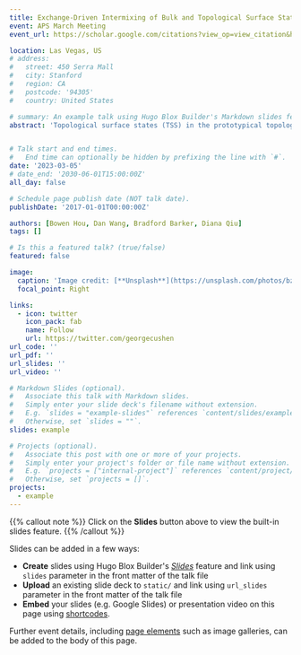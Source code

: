 ```yaml
---
title: Exchange-Driven Intermixing of Bulk and Topological Surface States by Chiral Excitons in Bi2Se3
event: APS March Meeting
event_url: https://scholar.google.com/citations?view_op=view_citation&hl=en&user=tIbA0xQAAAAJ&sortby=pubdate&citation_for_view=tIbA0xQAAAAJ:WF5omc3nYNoC

location: Las Vegas, US
# address:
#   street: 450 Serra Mall
#   city: Stanford
#   region: CA
#   postcode: '94305'
#   country: United States

# summary: An example talk using Hugo Blox Builder's Markdown slides feature.
abstract: 'Topological surface states (TSS) in the prototypical topological insulator (TI) Bi2Se3 are frequently characterized using optical probes, but electron-hole interactions and their effect on surface localization and optical response of the TSS remain unexplored. Here, we use ab initio calculations to understand excitonic effects in the bulk and surface of Bi2Se3. We identify multiple series of chiral excitons that exhibit both bulk and TSS character, due to exchange-driven mixing. Our results address fundamental questions about the degree to which electron-hole interactions can relax the topological protection of surface states and dipole selection rules for circularly polarized light in TIs by elucidating the complex intermixture of bulk and surface states excited in optical measurements and their coupling to light.'


# Talk start and end times.
#   End time can optionally be hidden by prefixing the line with `#`.
date: '2023-03-05'
# date_end: '2030-06-01T15:00:00Z'
all_day: false

# Schedule page publish date (NOT talk date).
publishDate: '2017-01-01T00:00:00Z'

authors: [Bowen Hou, Dan Wang, Bradford Barker, Diana Qiu]
tags: []

# Is this a featured talk? (true/false)
featured: false

image:
  caption: 'Image credit: [**Unsplash**](https://unsplash.com/photos/bzdhc5b3Bxs)'
  focal_point: Right

links:
  - icon: twitter
    icon_pack: fab
    name: Follow
    url: https://twitter.com/georgecushen
url_code: ''
url_pdf: ''
url_slides: ''
url_video: ''

# Markdown Slides (optional).
#   Associate this talk with Markdown slides.
#   Simply enter your slide deck's filename without extension.
#   E.g. `slides = "example-slides"` references `content/slides/example-slides.md`.
#   Otherwise, set `slides = ""`.
slides: example

# Projects (optional).
#   Associate this post with one or more of your projects.
#   Simply enter your project's folder or file name without extension.
#   E.g. `projects = ["internal-project"]` references `content/project/deep-learning/index.md`.
#   Otherwise, set `projects = []`.
projects:
  - example
---
```


{{% callout note %}}
Click on the **Slides** button above to view the built-in slides feature.
{{% /callout %}}

Slides can be added in a few ways:

- **Create** slides using Hugo Blox Builder's [_Slides_](https://docs.hugoblox.com/reference/content-types/) feature and link using `slides` parameter in the front matter of the talk file
- **Upload** an existing slide deck to `static/` and link using `url_slides` parameter in the front matter of the talk file
- **Embed** your slides (e.g. Google Slides) or presentation video on this page using [shortcodes](https://docs.hugoblox.com/reference/markdown/).

Further event details, including [page elements](https://docs.hugoblox.com/reference/markdown/) such as image galleries, can be added to the body of this page.
